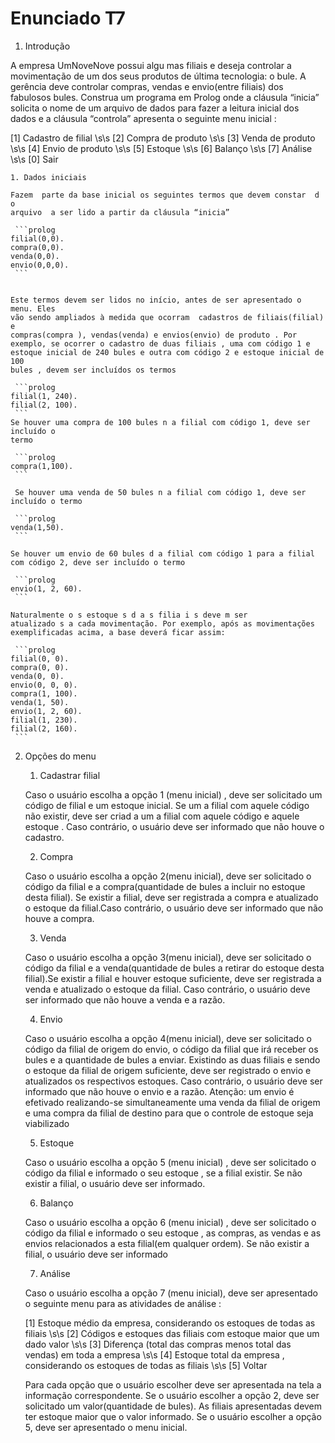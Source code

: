 Enunciado T7
=================

1. Introdução

 A  empresa UmNoveNove  possui algu mas  filiais e deseja controlar a
 movimentação de um dos seus produtos de última tecnologia: o bule. A gerência
 deve controlar compras, vendas e envio(entre filiais) dos fabulosos bules.
 Construa um  programa em Prolog  onde a cláusula “inicia” solicita o nome de um
 arquivo de dados para fazer a leitura inicial dos dados e  a cláusula
 “controla” apresenta o seguinte menu  inicial :

 [1]  Cadastro de filial \s\s
 [2]  Compra de  produto \s\s
 [3]  Venda de  produto \s\s
 [4]  Envio de  produto \s\s
 [5]  Estoque \s\s
 [6]  Balanço \s\s
 [7] Análise \s\s
 [0] Sair
  
    1. Dados iniciais 

    Fazem  parte da base inicial os seguintes termos que devem constar  d o
	arquivo  a ser lido a partir da cláusula “inicia” 

	 ```prolog
	filial(0,0). 
	compra(0,0).
	venda(0,0).
	envio(0,0,0).
	 ```


	Este termos devem ser lidos no início, antes de ser apresentado o menu. Eles
	vão sendo ampliados à medida que ocorram  cadastros de filiais(filial) e
	compras(compra ), vendas(venda) e envios(envio) de produto . Por
	exemplo, se ocorrer o cadastro de duas filiais , uma com código 1 e
	estoque inicial de 240 bules e outra com código 2 e estoque inicial de 100
	bules , devem ser incluídos os termos 

	 ```prolog
	filial(1, 240).
	filial(2, 100).
	 ```
	Se houver uma compra de 100 bules n a filial com código 1, deve ser incluído o
	termo

	 ```prolog
	compra(1,100). 
	 ```

	 Se houver uma venda de 50 bules n a filial com código 1, deve ser incluído o termo

	 ```prolog
	venda(1,50).
	 ```

	Se houver um envio de 60 bules d a filial com código 1 para a filial com código 2, deve ser incluído o termo

	 ```prolog
	envio(1, 2, 60).
	 ```

	Naturalmente o s estoque s d a s filia i s deve m ser
	atualizado s a cada movimentação. Por exemplo, após as movimentações
	exemplificadas acima, a base deverá ficar assim:

	 ```prolog
	filial(0, 0).  
	compra(0, 0).
	venda(0, 0).
	envio(0, 0, 0).
	compra(1, 100).
	venda(1, 50).
	envio(1, 2, 60).
	filial(1, 230).
	filial(2, 160).
	 ```

2. Opções do menu 
    1. Cadastrar filial

	Caso o usuário escolha a opção 1 (menu	inicial) , deve ser solicitado um
	código de filial e um estoque inicial. Se um a filial com aquele código não
	existir, deve ser criad a um a filial com aquele código e aquele estoque .
	Caso contrário, o usuário deve ser informado que não houve o cadastro.

    2. Compra

	Caso o usuário escolha a opção 2(menu inicial), deve ser solicitado o código
	da filial e a compra(quantidade de bules a incluir no estoque desta filial).
	Se existir a filial, deve ser registrada a compra	e atualizado o estoque
	da filial.Caso contrário, o usuário deve ser informado que não houve a
	compra.

	3. Venda

	Caso o usuário escolha a opção 3(menu inicial), deve ser solicitado o código
	da filial e a venda(quantidade de bules a retirar do estoque desta
	filial).Se existir a filial e houver estoque suficiente, deve ser registrada
	a venda e atualizado o  estoque da filial. Caso contrário, o usuário deve
	ser informado que não houve a venda e a razão.

	4. Envio

	Caso o usuário escolha a opção 4(menu inicial), deve ser solicitado o código
	da filial de origem do envio, o código da filial que irá receber os bules e
	a quantidade de bules a enviar. Existindo as duas filiais e sendo o estoque
	da filial de origem suficiente, deve ser registrado o envio e atualizados os
	respectivos estoques. Caso contrário, o usuário deve ser informado que não
	houve o envio e a razão. Atenção: um envio é efetivado realizando-se
	simultaneamente uma venda da filial de origem e uma compra da filial de
	destino para que o controle de estoque seja viabilizado 

    5. Estoque

	Caso o usuário escolha a opção 5 (menu inicial) , deve ser solicitado o
	código da filial e informado o seu estoque , se a filial existir. Se não
	existir a filial, o usuário deve ser informado.

    6. Balanço

	Caso o usuário escolha a opção 6 (menu inicial) , deve ser solicitado o código
	da filial e informado o seu estoque , as compras, as vendas e as envios
	relacionados a esta filial(em qualquer ordem). Se não existir a filial, o
	usuário deve ser informado

    7. Análise

	Caso o usuário escolha a opção 7 (menu inicial), deve ser apresentado o seguinte menu para as atividades de análise : 
	
	[1] Estoque médio da empresa, considerando os estoques de todas as filiais \s\s
	[2] Códigos e estoques das filiais com estoque maior que um dado valor \s\s
	[3] Diferença (total das compras menos total das vendas) em toda a empresa \s\s
	[4] Estoque total da empresa , considerando os estoques de todas as filiais \s\s
	[5] Voltar

	Para cada opção que o usuário escolher deve ser apresentada na tela a
	informação correspondente. Se o usuário escolher a opção 2, deve ser
	solicitado um valor(quantidade de bules). As filiais apresentadas devem ter
	estoque maior que o valor informado. Se o usuário escolher a opção 5, deve
	ser apresentado o menu inicial.

